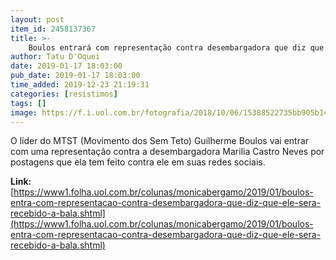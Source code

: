 ```yaml
---
layout: post
item_id: 2458137367
title: >-
    Boulos entrará com representação contra desembargadora que diz que ele será 'recebido a bala'
author: Tatu D'Oquei
date: 2019-01-17 18:03:00
pub_date: 2019-01-17 18:03:00
time_added: 2019-12-23 21:19:31
categories: [resistimos]
tags: []
image: https://f.i.uol.com.br/fotografia/2018/10/06/15388522735bb905b148862_1538852273_3x2_rt.jpg
---
```


O líder do MTST (Movimento dos Sem Teto) Guilherme Boulos vai entrar com uma representação contra a desembargadora Marilia Castro Neves por postagens que ela tem feito contra ele em suas redes sociais.

**Link:** [https://www1.folha.uol.com.br/colunas/monicabergamo/2019/01/boulos-entra-com-representacao-contra-desembargadora-que-diz-que-ele-sera-recebido-a-bala.shtml](https://www1.folha.uol.com.br/colunas/monicabergamo/2019/01/boulos-entra-com-representacao-contra-desembargadora-que-diz-que-ele-sera-recebido-a-bala.shtml)


